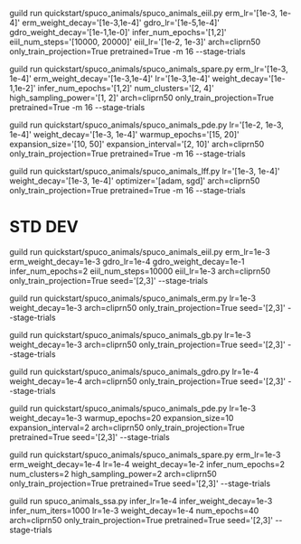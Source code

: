 guild run quickstart/spuco_animals/spuco_animals_eiil.py  erm_lr='[1e-3, 1e-4]' erm_weight_decay='[1e-3,1e-4]' gdro_lr='[1e-5,1e-4]' gdro_weight_decay='[1e-1,1e-0]' infer_num_epochs='[1,2]' eiil_num_steps='[10000, 20000]' eiil_lr='[1e-2, 1e-3]' arch=cliprn50 only_train_projection=True pretrained=True -m 16 --stage-trials

guild run quickstart/spuco_animals/spuco_animals_spare.py   erm_lr='[1e-3, 1e-4]' erm_weight_decay='[1e-3,1e-4]' lr='[1e-3,1e-4]' weight_decay='[1e-1,1e-2]' infer_num_epochs='[1,2]' num_clusters='[2, 4]' high_sampling_power='[1, 2]' arch=cliprn50 only_train_projection=True pretrained=True -m 16 --stage-trials

guild run quickstart/spuco_animals/spuco_animals_pde.py lr='[1e-2, 1e-3, 1e-4]' weight_decay='[1e-3, 1e-4]' warmup_epochs='[15, 20]' expansion_size='[10, 50]' expansion_interval='[2, 10]' arch=cliprn50 only_train_projection=True pretrained=True -m 16 --stage-trials

guild run quickstart/spuco_animals/spuco_animals_lff.py lr='[1e-3, 1e-4]' weight_decay='[1e-3, 1e-4]' optimizer='[adam, sgd]' arch=cliprn50 only_train_projection=True pretrained=True -m 16 --stage-trials


# STD DEV 

guild run quickstart/spuco_animals/spuco_animals_eiil.py  erm_lr=1e-3 erm_weight_decay=1e-3 gdro_lr=1e-4 gdro_weight_decay=1e-1 infer_num_epochs=2 eiil_num_steps=10000 eiil_lr=1e-3 arch=cliprn50 only_train_projection=True seed='[2,3]' --stage-trials

guild run quickstart/spuco_animals/spuco_animals_erm.py lr=1e-3 weight_decay=1e-3 arch=cliprn50 only_train_projection=True seed='[2,3]' --stage-trials

guild run quickstart/spuco_animals/spuco_animals_gb.py lr=1e-3 weight_decay=1e-3 arch=cliprn50 only_train_projection=True seed='[2,3]' --stage-trials

guild run quickstart/spuco_animals/spuco_animals_gdro.py lr=1e-4 weight_decay=1e-4 arch=cliprn50 only_train_projection=True seed='[2,3]' --stage-trials

guild run quickstart/spuco_animals/spuco_animals_pde.py lr=1e-3 weight_decay=1e-3 warmup_epochs=20 expansion_size=10 expansion_interval=2 arch=cliprn50 only_train_projection=True pretrained=True seed='[2,3]' --stage-trials

guild run quickstart/spuco_animals/spuco_animals_spare.py erm_lr=1e-3 erm_weight_decay=1e-4 lr=1e-4 weight_decay=1e-2 infer_num_epochs=2 num_clusters=2 high_sampling_power=2 arch=cliprn50 only_train_projection=True pretrained=True seed='[2,3]' --stage-trials

guild run spuco_animals_ssa.py infer_lr=1e-4 infer_weight_decay=1e-3 infer_num_iters=1000 lr=1e-3 weight_decay=1e-4 num_epochs=40 arch=cliprn50 only_train_projection=True pretrained=True seed='[2,3]' --stage-trials